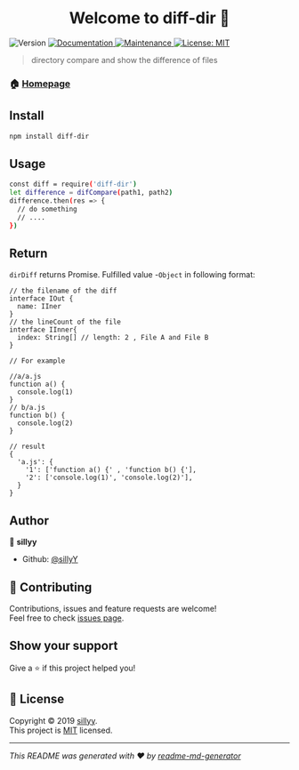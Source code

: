 <h1 align="center">Welcome to diff-dir 👋</h1>
<p>
  <img alt="Version" src="https://img.shields.io/npm/v/dir-compare.svg">
  <a href="https://github.com/sillyY/diff-dir#readme">
    <img alt="Documentation" src="https://img.shields.io/badge/documentation-yes-brightgreen.svg" target="_blank" />
  </a>
  <a href="https://github.com/sillyY/diff-dir/graphs/commit-activity">
    <img alt="Maintenance" src="https://img.shields.io/badge/Maintained%3F-yes-green.svg" target="_blank" />
  </a>
  <a href="https://github.com/sillyY/diff-dir/blob/master/LICENSE">
    <img alt="License: MIT" src="https://img.shields.io/badge/License-MIT-yellow.svg" target="_blank" />
  </a>
</p>

> directory compare and show the difference of files

### 🏠 [Homepage](https://github.com/sillyY/diff-dir#readme)

## Install

```sh
npm install diff-dir
```

## Usage

```sh
const diff = require('diff-dir')
let difference = difCompare(path1, path2)
difference.then(res => {
  // do something
  // ....
})
```

## Return

`dirDiff` returns Promise. Fulfilled value -`Object` in following format:

```
// the filename of the diff
interface IOut {
  name: IIner 
}
// the lineCount of the file
interface IInner{
  index: String[] // length: 2 , File A and File B
}

// For example

//a/a.js
function a() {
  console.log(1)
}
// b/a.js
function b() {
  console.log(2)
}

// result
{
  'a.js': {
    '1': ['function a() {' , 'function b() {'],
    '2': ['console.log(1)', 'console.log(2)'],
  }
}
```

## Author

👤 **sillyy**

- Github: [@sillyY](https://github.com/sillyY)

## 🤝 Contributing

Contributions, issues and feature requests are welcome!<br />Feel free to check [issues page](https://github.com/sillyY/diff-dir/issues).

## Show your support

Give a ⭐️ if this project helped you!

## 📝 License

Copyright © 2019 [sillyy](https://github.com/sillyY).<br />
This project is [MIT](https://github.com/sillyY/diff-dir/blob/master/LICENSE) licensed.

---

_This README was generated with ❤️ by [readme-md-generator](https://github.com/kefranabg/readme-md-generator)_
